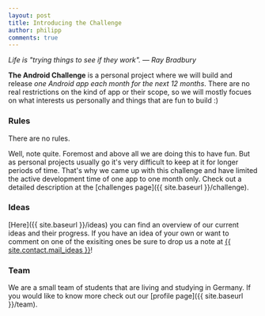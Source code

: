 ```yaml
---
layout: post
title: Introducing the Challenge
author: philipp
comments: true
---
```


<div class="message">
	<cite>
		Life is "trying things to see if they work". &mdash; Ray Bradbury
	</cite>
</div>

<strong>The Android Challenge</strong> is a personal project where we will
build and release <em>one Android app each month for the next 12 months</em>.
There are no real restrictions on the kind of app or their scope, so we will
mostly focues on what interests us personally and things that are fun to build
:)


### Rules

There are no rules.

Well, note quite. Foremost and above all we are doing this to have fun. But as
personal projects usually go it's very difficult to keep at it for longer
periods of time. That's why we came up with this challenge and have limited the
active development time of one app to one month only. Check out a detailed
description at the [challenges page]({{ site.baseurl }}/challenge).

### Ideas

[Here]({{ site.baseurl }}/ideas)  you can find an overview of our current ideas
and their progress.  If you have an idea of your own or want to comment on one
of the exisiting ones be sure to drop us a note at 
<a href="mailto:{{ site.contact.mail_ideas }}" target="_top">{{ site.contact.mail_ideas }}</a>!

### Team

We are a small team of students that are living and studying in Germany. If you
would like to know more check out our [profile page]({{ site.baseurl }}/team).
